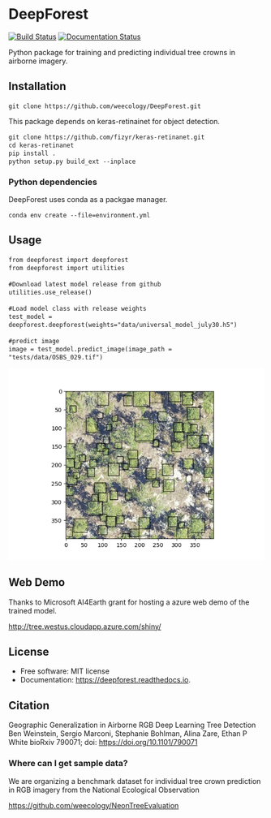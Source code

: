 # DeepForest

[![Build Status](https://travis-ci.org/Weecology/DeepForest.svg?branch=master)](https://travis-ci.org/Weecology/DeepForest) 
[![Documentation Status](https://readthedocs.org/projects/deepforest/badge/?version=latest)](http://deepforest.readthedocs.io/en/latest/?badge=latest)

Python package for training and predicting individual tree crowns in airborne imagery.

## Installation

```
git clone https://github.com/weecology/DeepForest.git
```

This package depends on keras-retinainet for object detection.

```
git clone https://github.com/fizyr/keras-retinanet.git
cd keras-retinanet
pip install .
python setup.py build_ext --inplace
```

### Python dependencies 

DeepForest uses conda as a packgae manager.

```
conda env create --file=environment.yml
```

## Usage

```{python}
from deepforest import deepforest
from deepforest import utilities

#Download latest model release from github
utilities.use_release()    

#Load model class with release weights
test_model = deepforest.deepforest(weights="data/universal_model_july30.h5")

#predict image
image = test_model.predict_image(image_path = "tests/data/OSBS_029.tif")
```

![test image](www/test_image.png)

## Web Demo

Thanks to Microsoft AI4Earth grant for hosting a azure web demo of the trained model.

http://tree.westus.cloudapp.azure.com/shiny/

## License
* Free software: MIT license
* Documentation: https://deepforest.readthedocs.io.

## Citation

Geographic Generalization in Airborne RGB Deep Learning Tree Detection
Ben Weinstein, Sergio Marconi, Stephanie Bohlman, Alina Zare, Ethan P White
bioRxiv 790071; doi: https://doi.org/10.1101/790071

### Where can I get sample data?

We are organizing a benchmark dataset for individual tree crown prediction in RGB imagery from the National Ecological Observation

https://github.com/weecology/NeonTreeEvaluation


